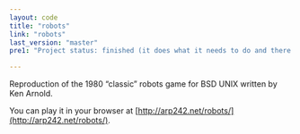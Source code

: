 ```yaml
---
layout: code
title: "robots"
link: "robots"
last_version: "master"
pre1: "Project status: finished (it does what it needs to do and there are no known bugs)."

---
```



Reproduction of the 1980 “classic” robots game for BSD UNIX written by Ken
Arnold.

You can play it in your browser at
[http://arp242.net/robots/](http://arp242.net/robots/).
